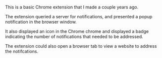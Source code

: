 This is a basic Chrome extension that I made a couple years ago.

The extension queried a server for notifications, and presented a popup notification in the browser window.

It also displayed an icon in the Chrome chrome and displayed a badge indicating the number of notifications that needed to be addressed.

The extension could also open a browser tab to view a website to address the notifcations.

